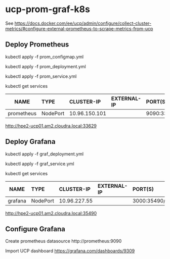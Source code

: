 # ucp-prom-graf-k8s

See https://docs.docker.com/ee/ucp/admin/configure/collect-cluster-metrics/#configure-external-prometheus-to-scrape-metrics-from-ucp


## Deploy Prometheus
kubectl apply -f prom_configmap.yml

kubectl apply -f prom_deployment.yml

kubectl apply -f prom_service.yml

kubectl get services


NAME|                TYPE|        CLUSTER-IP|      EXTERNAL-IP|   PORT(S)       |          AGE|
| ------------- |:-------------|:----------------|:------------|:--------------|:-------------|
prometheus|   NodePort|    10.96.150.101|   <none>|        9090:33629/TCP|   16h|

http://hpe2-ucp01.am2.cloudra.local:33629


## Deploy Grafana
 
kubectl apply -f graf_deployment.yml

kubectl apply -f graf_service.yml

kubectl get services




NAME|         TYPE|        CLUSTER-IP|      EXTERNAL-IP|   PORT(S)|          AGE|
| ------------- |:-------------|:----------------|:------------|:--------------|:-------------|
grafana|      NodePort|    10.96.227.55|    <none>|        3000:35490/TCP|   1h|

http://hpe2-ucp01.am2.cloudra.local:35490


## Configure Grafana

Create prometheus datasource
http://prometheus:9090 


Import UCP dashboard
https://grafana.com/dashboards/9309



